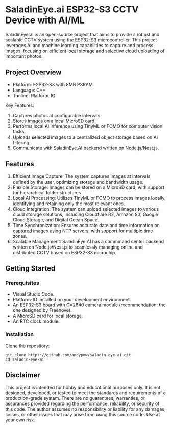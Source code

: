 # SaladinEye.ai ESP32-S3 CCTV Device with AI/ML

SaladinEye.ai is an open-source project that aims to provide a robust and scalable CCTV system using the ESP32-S3 microcontroller. This project leverages AI and machine learning capabilities to capture and process images, focusing on efficient local storage and selective cloud uploading of important photos.

## Project Overview

- Platform: ESP32-S3 with 8MB PSRAM
- Language: C++
- Tooling: Platform-IO

Key Features:

1. Captures photos at configurable intervals.
1. Stores images on a local MicroSD card.
1. Performs local AI inference using TinyML or FOMO for computer vision tasks.
1. Uploads selected images to a centralized object storage based on AI filtering.
1. Communicate with SaladinEye.AI backend written on Node.js/Nest.js.

## Features

1. Efficient Image Capture: The system captures images at intervals defined by the user, optimizing storage and bandwidth usage.
1. Flexible Storage: Images can be stored on a MicroSD card, with support for hierarchical folder structures.
1. Local AI Processing: Utilizes TinyML or FOMO to process images locally, identifying and retaining only the most relevant ones.
1. Cloud Integration: The system can upload selected images to various cloud storage solutions, including Cloudflare R2, Amazon S3, Google Cloud Storage, and Digital Ocean Space.
1. Time Synchronization: Ensures accurate date and time information on captured images using NTP servers, with support for multiple time zones.
1. Scalable Management: SaladinEye.AI has a commmand center backend written on Node.js/Nest.js to seamlessly managing online and distributed CCTV based on ESP32-S3 microchip.

## Getting Started

### Prerequisites

- Visual Studio Code.
- Platform-IO installed on your development environment.
- An ESP32-S3 board with OV2640 camera module (recommendation: the one designed by Freenove).
- A MicroSD card for local storage.
- An RTC clock module.

### Installation

Clone the repository:

```
git clone https://github.com/andypmw/saladin-eye-ai.git
cd saladin-eye-ai
```

## Disclaimer

This project is intended for hobby and educational purposes only. It is not designed, developed, or tested to meet the standards and requirements of a production-grade system. There are no guarantees, warranties, or assurances provided regarding the performance, reliability, or security of this code. The author assumes no responsibility or liability for any damages, losses, or other issues that may arise from using this source code. Use at your own risk.
